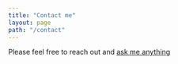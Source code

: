 ```yaml
---
title: "Contact me"
layout: page
path: "/contact"
---
```


Please feel free to reach out and [ask me anything][ama]

<!-- Links -->
[ama]: https://github.com/spences10/ama

